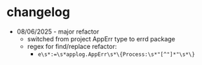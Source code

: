 # changelog
- 08/06/2025 - major refactor
    - switched from project AppErr type to errd package
    - regex for find/replace refactor: 
        - `e\s*:=\s*applog.AppErr\s*\{Process:\s*"[^"]*"\s*\}`
